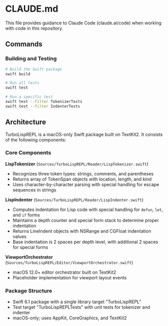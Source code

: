 # CLAUDE.md

This file provides guidance to Claude Code (claude.ai/code) when working with code in this repository.

## Commands

### Building and Testing
```bash
# Build the Swift package
swift build

# Run all tests
swift test

# Run a specific test
swift test --filter TokenizerTests
swift test --filter IndenterTests
```

## Architecture
TurboLispREPL is a macOS-only Swift package built on TextKit2. It consists of the following components:

### Core Components

**LispTokenizer** (`Sources/TurboLispREPL/Reader/LispTokenizer.swift`)
- Recognizes three token types: strings, comments, and parentheses
- Returns array of TokenSpan objects with location, length, and kind
- Uses character-by-character parsing with special handling for escape sequences in strings

**LispIndenter** (`Sources/TurboLispREPL/Reader/LispIndenter.swift`)
- Computes indentation for Lisp code with special handling for `defun`, `let`, and `if` forms
- Maintains a depth counter and special form stack to determine proper indentation
- Returns LineIndent objects with NSRange and CGFloat indentation values
- Base indentation is 2 spaces per depth level, with additional 2 spaces for special forms

**ViewportOrchestrator** (`Sources/TurboLispREPL/Editor/ViewportOrchestrator.swift`)
- macOS 12.0+ editor orchestrator built on TextKit2
- Placeholder implementation for viewport layout events

### Package Structure
- Swift 6.1 package with a single library target "TurboLispREPL"
- Test target "TurboLispREPLTests" with unit tests for tokenizer and indenter
- macOS-only; uses AppKit, CoreGraphics, and TextKit2
